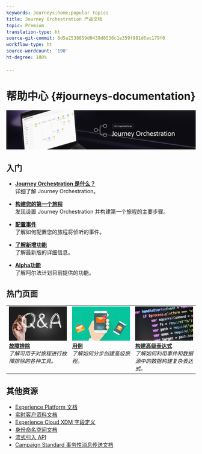 ```yaml
---
keywords: Journeys;home;popular topics
title: Journey Orchestration 产品文档
topic: Premium
translation-type: ht
source-git-commit: 8d5a2538859d0438d8536c1e359f981d6ac179f0
workflow-type: ht
source-wordcount: '190'
ht-degree: 100%

---
```



# 帮助中心 {#journeys-documentation}

![](using/assets/do-not-localize/bannerjourney.png)

## 入门

* **[Journey Orchestration 是什么？](using/about/about-journey-orchestration.md)**<br/>详细了解 Journey Orchestration。

* **[构建您的第一个旅程](using/about/get-started.md)**<br/>发现设置 Journey Orchestration 并构建第一个旅程的主要步骤。

* **[配置事件](using/event/about-events.md#section_tbk_5qt_pgb)**<br/>了解如何配置您的旅程将侦听的事件。

* **[了解新增功能](using/release-notes/release-notes.md)**<br/>了解最新版的详细信息。

* **[Alpha功能](using/alpha/alpha-overview.md)**<br/>了解阿尔法计划目前提供的功能。

## 热门页面

<table>
<tr>
    <td valign="top">
        <a href="using/about/troubleshooting.md">
       <img alt="开发人员" src="using/assets/do-not-localize/FAQ.png" />
       </a>
    <div>
    <a href="using/about/troubleshooting.md"><strong>故障排除</strong></a>
    </div>
    <em>了解可用于对旅程进行故障排除的各种工具。</em>
    <br>
  </td>
  <td valign="top">
    <a href="using/usecase/building-the-journey.md">
      <img alt="构建" src="using/assets/do-not-localize/design.png"/>
    </a>
    <div>
    <a href="using/usecase/building-the-journey.md"><strong>用例</strong></a>
    </div>
    <em>了解如何分步创建高级旅程。</em>
    <br>
  </td>
  <td valign="top">
    <a href="using/expression/expressionadvanced.md">
      <img alt="条件" src="using/assets/do-not-localize/dev.png"/>
    </a>
    <div>
    <a href="using/expression/expressionadvanced.md"><strong>构建高级表达式</strong></a>
    </div>
    <em>了解如何利用事件和数据源中的数据构建复杂表达式。</em>
    <br>
  </td>
</tr>
</table>

## 其他资源

* [Experience Platform 文档](https://www.adobe.com/cn/experience-platform/documentation-and-developer-resources.html)
* [实时客户资料文档](https://docs.adobe.com/content/help/zh-Hans/experience-platform/profile/home.html)
* [Experience Cloud XDM 字段定义](https://docs.adobe.com/content/help/zh-Hans/experience-platform/xdm/home.html)
* [身份命名空间文档](https://docs.adobe.com/content/help/zh-Hans/experience-platform/identity/home.html)
* [流式引入 API](https://docs.adobe.com/content/help/zh-Hans/experience-platform/ingestion/streaming/overview.html)
* [Campaign Standard 事务性消息传送文档](https://docs.adobe.com/content/help/zh-Hans/campaign-standard/using/communication-channels/transactional-messaging/about-transactional-messaging.html)
